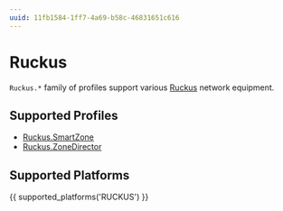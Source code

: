 ```yaml
---
uuid: 11fb1584-1ff7-4a69-b58c-46831651c616
---
```

# Ruckus

`Ruckus.*` family of profiles support various [Ruckus](https://www.commscope.com)
network equipment.

## Supported Profiles

- [Ruckus.SmartZone](Ruckus.SmartZone.md)
- [Ruckus.ZoneDirector](Ruckus.ZoneDirector.md)

## Supported Platforms

{{ supported_platforms('RUCKUS') }}
